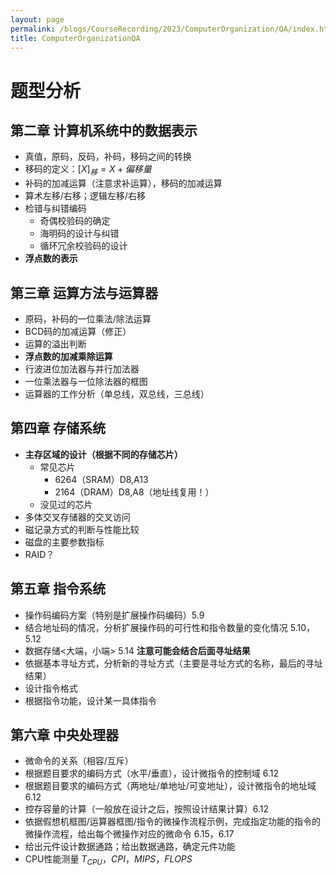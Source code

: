 ```yaml
---
layout: page
permalink: /blogs/CourseRecording/2023/ComputerOrganization/QA/index.html
title: ComputerOrganizationQA
---
```


# 题型分析

## 第二章 计算机系统中的数据表示

- 真值，原码，反码，补码，移码之间的转换
- 移码的定义：$[X]_移 = X + 偏移量$
- 补码的加减运算（注意求补运算），移码的加减运算
- 算术左移/右移；逻辑左移/右移
- 检错与纠错编码
    - 奇偶校验码的确定
    - 海明码的设计与纠错
    - 循环冗余校验码的设计
- **浮点数的表示**

## 第三章 运算方法与运算器

- 原码，补码的一位乘法/除法运算
- BCD码的加减运算（修正）
- 运算的溢出判断
- **浮点数的加减乘除运算**
- 行波进位加法器与并行加法器
- 一位乘法器与一位除法器的框图
- 运算器的工作分析（单总线，双总线，三总线）

## 第四章 存储系统

- **主存区域的设计（根据不同的存储芯片）**
    - 常见芯片
        - 6264（SRAM）D8,A13
        - 2164（DRAM）D8,A8（地址线复用！）
    - 没见过的芯片
- 多体交叉存储器的交叉访问
- 磁记录方式的判断与性能比较
- 磁盘的主要参数指标
- RAID？

## 第五章 指令系统

- 操作码编码方案（特别是扩展操作码编码）5.9
- 结合地址码的情况，分析扩展操作码的可行性和指令数量的变化情况 5.10，5.12
- 数据存储<大端，小端> 5.14 **注意可能会结合后面寻址结果**
- 依据基本寻址方式，分析新的寻址方式（主要是寻址方式的名称，最后的寻址结果）
- 设计指令格式
- 根据指令功能，设计某一具体指令

## 第六章 中央处理器

- 微命令的关系（相容/互斥）
- 根据题目要求的编码方式（水平/垂直），设计微指令的控制域 6.12
- 根据题目要求的编码方式（两地址/单地址/可变地址），设计微指令的地址域 6.12
- 控存容量的计算（一般放在设计之后，按照设计结果计算）6.12
- 依据假想机框图/运算器框图/指令的微操作流程示例，完成指定功能的指令的微操作流程，给出每个微操作对应的微命令 6.15，6.17
- 给出元件设计数据通路；给出数据通路，确定元件功能
- CPU性能测量  $T_{CPU}，CPI，MIPS，FLOPS$